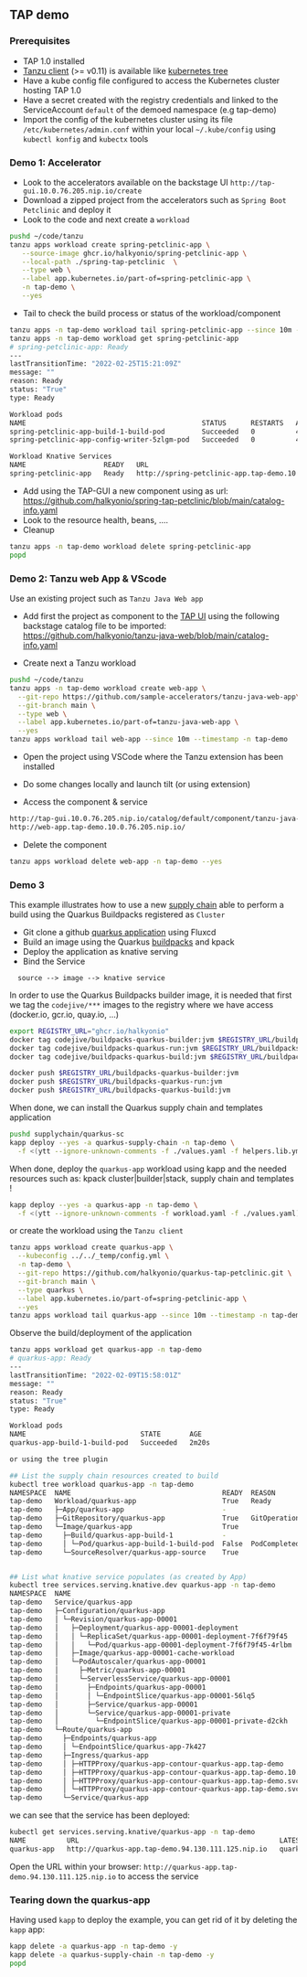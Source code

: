 ## TAP demo

### Prerequisites

- TAP 1.0 installed
- [Tanzu client](https://docs.vmware.com/en/Tanzu-Application-Platform/1.0/tap/GUID-install-general.html#tanzu-cli-clean-install) (>= v0.11) is available like [kubernetes tree](https://github.com/ahmetb/kubectl-tree)
- Have a kube config file configured to access the Kubernetes cluster hosting TAP 1.0
- Have a secret created with the registry credentials and linked to the ServiceAccount `default` of the demoed namespace (e.g tap-demo)
- Import the config of the kubernetes cluster using its file `/etc/kubernetes/admin.conf` within your local `~/.kube/config` using `kubectl konfig` and `kubectx` tools
### Demo 1: Accelerator

- Look to the accelerators available on the backstage UI `http://tap-gui.10.0.76.205.nip.io/create`
- Download a zipped project from the accelerators such as `Spring Boot Petclinic` and deploy it
- Look to the code and next create a `workload`
```bash
pushd ~/code/tanzu
tanzu apps workload create spring-petclinic-app \
   --source-image ghcr.io/halkyonio/spring-petclinic-app \
   --local-path ./spring-tap-petclinic  \
   --type web \
   --label app.kubernetes.io/part-of=spring-petclinic-app \
   -n tap-demo \
   --yes
```
- Tail to check the build process or status of the workload/component
```bash
tanzu apps -n tap-demo workload tail spring-petclinic-app --since 10m --timestamp
tanzu apps -n tap-demo workload get spring-petclinic-app
# spring-petclinic-app: Ready
---
lastTransitionTime: "2022-02-25T15:21:09Z"
message: ""
reason: Ready
status: "True"
type: Ready

Workload pods
NAME                                           STATUS      RESTARTS   AGE
spring-petclinic-app-build-1-build-pod         Succeeded   0          46m
spring-petclinic-app-config-writer-5zlgm-pod   Succeeded   0          44m

Workload Knative Services
NAME                   READY   URL
spring-petclinic-app   Ready   http://spring-petclinic-app.tap-demo.10.0.76.205.nip.io
```
- Add using the TAP-GUI a new component using as url: https://github.com/halkyonio/spring-tap-petclinic/blob/main/catalog-info.yaml
- Look to the resource health, beans, ....
- Cleanup 
```bash
tanzu apps -n tap-demo workload delete spring-petclinic-app
popd
```

### Demo 2: Tanzu web App & VScode

Use an existing project such as `Tanzu Java Web app`

- Add first the project as component to the [TAP UI](http://tap-gui.10.0.76.205.nip.io/catalog-import)
  using the following backstage catalog file to be imported: https://github.com/halkyonio/tanzu-java-web/blob/main/catalog-info.yaml

- Create next a Tanzu workload
```bash
pushd ~/code/tanzu
tanzu apps -n tap-demo workload create web-app \
  --git-repo https://github.com/sample-accelerators/tanzu-java-web-app\
  --git-branch main \
  --type web \
  --label app.kubernetes.io/part-of=tanzu-java-web-app \
  --yes
tanzu apps workload tail web-app --since 10m --timestamp -n tap-demo
```
- Open the project using VSCode where the Tanzu extension has been installed
- Do some changes locally and launch tilt (or using extension)

- Access the component & service

```bash
http://tap-gui.10.0.76.205.nip.io/catalog/default/component/tanzu-java-web-app/
http://web-app.tap-demo.10.0.76.205.nip.io/
```

- Delete the component
```bash
tanzu apps workload delete web-app -n tap-demo --yes
```

### Demo 3

This example illustrates how to use a new [supply chain](https://github.com/vmware-tanzu/cartographer) able to perform a build
using the Quarkus Buildpacks registered as `Cluster`

- Git clone a github [quarkus application](https://github.com/halkyonio/quarkus-tap-petclinic) using Fluxcd
- Build an image using the Quarkus [buildpacks](https://github.com/quarkusio/quarkus-buildpacks) and kpack
- Deploy the application as knative serving
- Bind the Service

```
  source --> image --> knative service
```

In order to use the Quarkus Buildpacks builder image, it is needed that first we tag the `codejive/***` images to the registry where we have access (docker.io, gcr.io, quay.io, ...)
```bash
export REGISTRY_URL="ghcr.io/halkyonio"
docker tag codejive/buildpacks-quarkus-builder:jvm $REGISTRY_URL/buildpacks-quarkus-builder:jvm
docker tag codejive/buildpacks-quarkus-run:jvm $REGISTRY_URL/buildpacks-quarkus-run:jvm
docker tag codejive/buildpacks-quarkus-build:jvm $REGISTRY_URL/buildpacks-quarkus-build:jvm

docker push $REGISTRY_URL/buildpacks-quarkus-builder:jvm
docker push $REGISTRY_URL/buildpacks-quarkus-run:jvm
docker push $REGISTRY_URL/buildpacks-quarkus-build:jvm
```

When done, we can install the Quarkus supply chain and templates application
```bash
pushd supplychain/quarkus-sc
kapp deploy --yes -a quarkus-supply-chain -n tap-demo \
  -f <(ytt --ignore-unknown-comments -f ./values.yaml -f helpers.lib.yml -f ./k8s -f ./templates -f supply-chain.yaml)
```

When done, deploy the `quarkus-app` workload using kapp and the needed resources such as: kpack cluster|builder|stack, supply chain and templates !

```bash
kapp deploy --yes -a quarkus-app -n tap-demo \
  -f <(ytt --ignore-unknown-comments -f workload.yaml -f ./values.yaml)
```
or create the workload using the `Tanzu client`
```bash
tanzu apps workload create quarkus-app \
  --kubeconfig ../../_temp/config.yml \
  -n tap-demo \
  --git-repo https://github.com/halkyonio/quarkus-tap-petclinic.git \
  --git-branch main \
  --type quarkus \
  --label app.kubernetes.io/part-of=spring-petclinic-app \
  --yes
tanzu apps workload tail quarkus-app --since 10m --timestamp -n tap-demo  
```

Observe the build/deployment of the application

```bash
tanzu apps workload get quarkus-app -n tap-demo
# quarkus-app: Ready
---
lastTransitionTime: "2022-02-09T15:58:01Z"
message: ""
reason: Ready
status: "True"
type: Ready

Workload pods
NAME                            STATE       AGE
quarkus-app-build-1-build-pod   Succeeded   2m20s

or using the tree plugin 

## List the supply chain resources created to build
kubectl tree workload quarkus-app -n tap-demo
NAMESPACE  NAME                                     READY  REASON               AGE  
tap-demo   Workload/quarkus-app                     True   Ready                2m55s
tap-demo   ├─App/quarkus-app                        -                           102s 
tap-demo   ├─GitRepository/quarkus-app              True   GitOperationSucceed  2m49s
tap-demo   └─Image/quarkus-app                      True                        2m40s
tap-demo     ├─Build/quarkus-app-build-1            -                           2m40s
tap-demo     │ └─Pod/quarkus-app-build-1-build-pod  False  PodCompleted         2m39s
tap-demo     └─SourceResolver/quarkus-app-source    True                        2m40s


## List what knative service populates (as created by App)
kubectl tree services.serving.knative.dev quarkus-app -n tap-demo
NAMESPACE  NAME                                                                         READY  REASON  AGE
tap-demo   Service/quarkus-app                                                          True           13m
tap-demo   ├─Configuration/quarkus-app                                                  True           13m
tap-demo   │ └─Revision/quarkus-app-00001                                               True           13m
tap-demo   │   ├─Deployment/quarkus-app-00001-deployment                                -              13m
tap-demo   │   │ └─ReplicaSet/quarkus-app-00001-deployment-7f6f79f45                    -              13m
tap-demo   │   │   └─Pod/quarkus-app-00001-deployment-7f6f79f45-4rlbm                   True           13m
tap-demo   │   ├─Image/quarkus-app-00001-cache-workload                                 -              13m
tap-demo   │   └─PodAutoscaler/quarkus-app-00001                                        True           13m
tap-demo   │     ├─Metric/quarkus-app-00001                                             True           13m
tap-demo   │     └─ServerlessService/quarkus-app-00001                                  True           13m
tap-demo   │       ├─Endpoints/quarkus-app-00001                                        -              13m
tap-demo   │       │ └─EndpointSlice/quarkus-app-00001-56lq5                            -              13m
tap-demo   │       ├─Service/quarkus-app-00001                                          -              13m
tap-demo   │       └─Service/quarkus-app-00001-private                                  -              13m
tap-demo   │         └─EndpointSlice/quarkus-app-00001-private-d2ckh                    -              13m
tap-demo   └─Route/quarkus-app                                                          True           13m
tap-demo     ├─Endpoints/quarkus-app                                                    -              13m
tap-demo     │ └─EndpointSlice/quarkus-app-7k427                                        -              13m
tap-demo     ├─Ingress/quarkus-app                                                      True           13m
tap-demo     │ ├─HTTPProxy/quarkus-app-contour-quarkus-app.tap-demo                     -              13m
tap-demo     │ ├─HTTPProxy/quarkus-app-contour-quarkus-app.tap-demo.10.0.76.205.nip.io  -              13m
tap-demo     │ ├─HTTPProxy/quarkus-app-contour-quarkus-app.tap-demo.svc                 -              13m
tap-demo     │ └─HTTPProxy/quarkus-app-contour-quarkus-app.tap-demo.svc.cluster.local   -              13m
tap-demo     └─Service/quarkus-app                                                      -              13m
```

we can see that the service has been deployed:

```bash
kubectl get services.serving.knative/quarkus-app -n tap-demo
NAME          URL                                                 LATESTCREATED       LATESTREADY         READY   REASON
quarkus-app   http://quarkus-app.tap-demo.94.130.111.125.nip.io   quarkus-app-00001   quarkus-app-00001   True
```

Open the URL within your browser: `http://quarkus-app.tap-demo.94.130.111.125.nip.io` to access the service

### Tearing down the quarkus-app

Having used `kapp` to deploy the example, you can get rid of it by deleting the
`kapp` app:

```bash
kapp delete -a quarkus-app -n tap-demo -y 
kapp delete -a quarkus-supply-chain -n tap-demo -y
popd
```